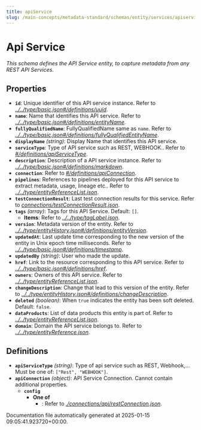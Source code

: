 ```yaml
---
title: apiService
slug: /main-concepts/metadata-standard/schemas/entity/services/apiservice
---
```


# Api Service

*This schema defines the API Service entity, to capture metadata from any REST API Services.*

## Properties

- **`id`**: Unique identifier of this API service instance. Refer to *[../../type/basic.json#/definitions/uuid](#/../type/basic.json#/definitions/uuid)*.
- **`name`**: Name that identifies this API service. Refer to *[../../type/basic.json#/definitions/entityName](#/../type/basic.json#/definitions/entityName)*.
- **`fullyQualifiedName`**: FullyQualifiedName same as `name`. Refer to *[../../type/basic.json#/definitions/fullyQualifiedEntityName](#/../type/basic.json#/definitions/fullyQualifiedEntityName)*.
- **`displayName`** *(string)*: Display Name that identifies this API service.
- **`serviceType`**: Type of API service such as REST, WEBHOOK.. Refer to *[#/definitions/apiServiceType](#definitions/apiServiceType)*.
- **`description`**: Description of a API service instance. Refer to *[../../type/basic.json#/definitions/markdown](#/../type/basic.json#/definitions/markdown)*.
- **`connection`**: Refer to *[#/definitions/apiConnection](#definitions/apiConnection)*.
- **`pipelines`**: References to pipelines deployed for this API service to extract metadata, usage, lineage etc.. Refer to *[../../type/entityReferenceList.json](#/../type/entityReferenceList.json)*.
- **`testConnectionResult`**: Last test connection results for this service. Refer to *[connections/testConnectionResult.json](#nnections/testConnectionResult.json)*.
- **`tags`** *(array)*: Tags for this API Service. Default: `[]`.
  - **Items**: Refer to *[../../type/tagLabel.json](#/../type/tagLabel.json)*.
- **`version`**: Metadata version of the entity. Refer to *[../../type/entityHistory.json#/definitions/entityVersion](#/../type/entityHistory.json#/definitions/entityVersion)*.
- **`updatedAt`**: Last update time corresponding to the new version of the entity in Unix epoch time milliseconds. Refer to *[../../type/basic.json#/definitions/timestamp](#/../type/basic.json#/definitions/timestamp)*.
- **`updatedBy`** *(string)*: User who made the update.
- **`href`**: Link to the resource corresponding to this API service. Refer to *[../../type/basic.json#/definitions/href](#/../type/basic.json#/definitions/href)*.
- **`owners`**: Owners of this API service. Refer to *[../../type/entityReferenceList.json](#/../type/entityReferenceList.json)*.
- **`changeDescription`**: Change that lead to this version of the entity. Refer to *[../../type/entityHistory.json#/definitions/changeDescription](#/../type/entityHistory.json#/definitions/changeDescription)*.
- **`deleted`** *(boolean)*: When `true` indicates the entity has been soft deleted. Default: `false`.
- **`dataProducts`**: List of data products this entity is part of. Refer to *[../../type/entityReferenceList.json](#/../type/entityReferenceList.json)*.
- **`domain`**: Domain the API service belongs to. Refer to *[../../type/entityReference.json](#/../type/entityReference.json)*.
## Definitions

- **`apiServiceType`** *(string)*: Type of api service such as REST, Webhook,... Must be one of: `["Rest", "WEBHOOK"]`.
- **`apiConnection`** *(object)*: API Service Connection. Cannot contain additional properties.
  - **`config`**
    - **One of**
      - : Refer to *[./connections/api/restConnection.json](#connections/api/restConnection.json)*.


Documentation file automatically generated at 2025-01-15 09:05:41.923720+00:00.
